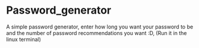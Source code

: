# Password_generator
A simple password generator,
enter how long you want your password to be and the number of password recommendations you want :D, 
(Run it in the linux terminal)
